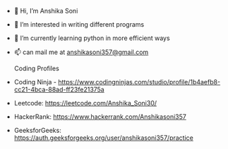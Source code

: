- 👋 Hi, I’m Anshika Soni
- 👀 I’m interested in writing different programs 
- 🌱 I’m currently learning python in more efficient ways
- 📫 can mail me at anshikasoni357@gmail.com

  Coding Profiles
- Coding Ninja - https://www.codingninjas.com/studio/profile/1b4aefb8-cc21-4bca-88ad-ff23fe21375a
- Leetcode: https://leetcode.com/Anshika_Soni30/
- HackerRank: https://www.hackerrank.com/Anshikasoni357
- GeeksforGeeks: https://auth.geeksforgeeks.org/user/anshikasoni357/practice

<!---
Insane-creature/Insane-creature is a ✨ special ✨ repository because its `README.md` (this file) appears on your GitHub profile.
You can click the Preview link to take a look at your changes.
--->

